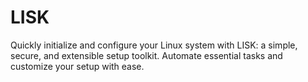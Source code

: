 # LISK
Quickly initialize and configure your Linux system with LISK: a simple, secure, and extensible setup toolkit. Automate essential tasks and customize your setup with ease.

